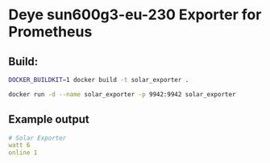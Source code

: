 # Deye sun600g3-eu-230 Exporter for Prometheus

## Build:

```sh
DOCKER_BUILDKIT=1 docker build -t solar_exporter .

docker run -d --name solar_exporter -p 9942:9942 solar_exporter
```

## Example output

```yml
# Solar Exporter
watt 6
online 1
```
